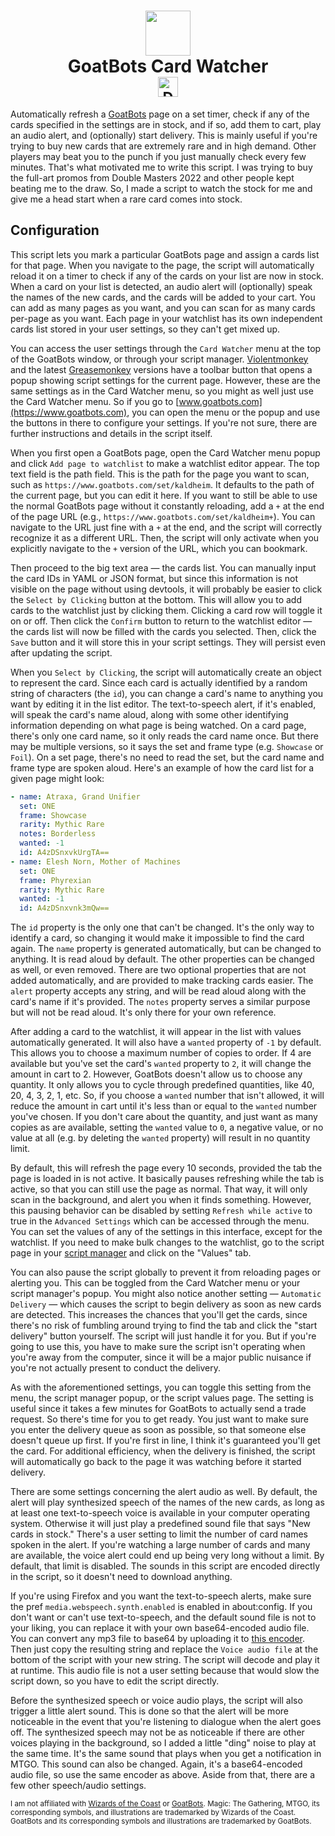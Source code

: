 <h1 align="center">
  <center>
    <a href="https://github.com/aminomancer/GoatBots-Card-Watcher"><img src="https://cdn.jsdelivr.net/gh/aminomancer/GoatBots-Card-Watcher@latest/resources/goat.svg" height="72em"/></a><br>GoatBots Card Watcher<br><sub><a href="https://greasyfork.org/scripts/466804-goatbots-card-watcher/code/GoatBots%20Card%20Watcher.user.js" title="Install with script manager" aria-label="Install with script manager"><img src="https://cdn.jsdelivr.net/gh/aminomancer/GoatBots-Card-Watcher@latest/resources/download.png" alt="Download" height="32"></a></sub>
  </center>
</h1>

Automatically refresh a [GoatBots](https://www.goatbots.com) page on a set timer, check if any of the cards specified in the settings are in stock, and if so, add them to cart, play an audio alert, and (optionally) start delivery. This is mainly useful if you're trying to buy new cards that are extremely rare and in high demand. Other players may beat you to the punch if you just manually check every few minutes. That's what motivated me to write this script. I was trying to buy the full-art promos from Double Masters 2022 and other people kept beating me to the draw. So, I made a script to watch the stock for me and give me a head start when a rare card comes into stock.

## Configuration

This script lets you mark a particular GoatBots page and assign a cards list for that page. When you navigate to the page, the script will automatically reload it on a timer to check if any of the cards on your list are now in stock. When a card on your list is detected, an audio alert will (optionally) speak the names of the new cards, and the cards will be added to your cart. You can add as many pages as you want, and you can scan for as many cards per-page as you want. Each page in your watchlist has its own independent cards list stored in your user settings, so they can't get mixed up.

You can access the user settings through the `Card Watcher` menu at the top of the GoatBots window, or through your script manager. [Violentmonkey](https://violentmonkey.github.io/) and the latest [Greasemonkey](https://www.greasespot.net/) versions have a toolbar button that opens a popup showing script settings for the current page. However, these are the same settings as in the Card Watcher menu, so you might as well just use the Card Watcher menu. So if you go to [www.goatbots.com](https://www.goatbots.com), you can open the menu or the popup and use the buttons in there to configure your settings. If you're not sure, there are further instructions and details in the script itself.

When you first open a GoatBots page, open the Card Watcher menu popup and click `Add page to watchlist` to make a watchlist editor appear. The top text field is the path field. This is the path for the page you want to scan, such as `https://www.goatbots.com/set/kaldheim`. It defaults to the path of the current page, but you can edit it here. If you want to still be able to use the normal GoatBots page without it constantly reloading, add a `+` at the end of the page URL (e.g., `https://www.goatbots.com/set/kaldheim+`). You can navigate to the URL just fine with a `+` at the end, and the script will correctly recognize it as a different URL. Then, the script will only activate when you explicitly navigate to the `+` version of the URL, which you can bookmark.

Then proceed to the big text area — the cards list. You can manually input the card IDs in YAML or JSON format, but since this information is not visible on the page without using devtools, it will probably be easier to click the `Select by Clicking` button at the bottom. This will allow you to add cards to the watchlist just by clicking them. Clicking a card row will toggle it on or off. Then click the `Confirm` button to return to the watchlist editor — the cards list will now be filled with the cards you selected. Then, click the `Save` button and it will store this in your script settings. They will persist even after updating the script.

When you `Select by Clicking`, the script will automatically create an object to represent the card. Since each card is actually identified by a random string of characters (the `id`), you can change a card's name to anything you want by editing it in the list editor. The text-to-speech alert, if it's enabled, will speak the card's name aloud, along with some other identifying information depending on what page is being watched. On a card page, there's only one card name, so it only reads the card name once. But there may be multiple versions, so it says the set and frame type (e.g. `Showcase` or `Foil`). On a set page, there's no need to read the set, but the card name and frame type are spoken aloud. Here's an example of how the card list for a given page might look:

```yaml
- name: Atraxa, Grand Unifier
  set: ONE
  frame: Showcase
  rarity: Mythic Rare
  notes: Borderless
  wanted: -1
  id: A4zDSnxvkUrgTA==
- name: Elesh Norn, Mother of Machines
  set: ONE
  frame: Phyrexian
  rarity: Mythic Rare
  wanted: -1
  id: A4zDSnxvnk3mQw==
```

The `id` property is the only one that can't be changed. It's the only way to identify a card, so changing it would make it impossible to find the card again. The `name` property is generated automatically, but can be changed to anything. It is read aloud by default. The other properties can be changed as well, or even removed. There are two optional properties that are not added automatically, and are provided to make tracking cards easier. The `alert` property accepts any string, and will be read aloud along with the card's name if it's provided. The `notes` property serves a similar purpose but will not be read aloud. It's only there for your own reference.

After adding a card to the watchlist, it will appear in the list with values automatically generated. It will also have a `wanted` property of `-1` by default. This allows you to choose a maximum number of copies to order. If 4 are available but you've set the card's `wanted` property to `2`, it will change the amount in cart to 2. However, GoatBots doesn't allow us to choose any quantity. It only allows you to cycle through predefined quantities, like 40, 20, 4, 3, 2, 1, etc. So, if you choose a `wanted` number that isn't allowed, it will reduce the amount in cart until it's less than or equal to the `wanted` number you've chosen. If you don't care about the quantity, and just want as many copies as are available, setting the `wanted` value to `0`, a negative value, or no value at all (e.g. by deleting the `wanted` property) will result in no quantity limit.

By default, this will refresh the page every 10 seconds, provided the tab the page is loaded in is not active. It basically pauses refreshing while the tab is active, so that you can still use the page as normal. That way, it will only scan in the background, and alert you when it finds something. However, this pausing behavior can be disabled by setting `Refresh while active` to true in the `Advanced Settings` which can be accessed through the menu. You can set the values of any of the settings in this interface, except for the watchlist. If you need to make bulk changes to the watchlist, go to the script page in your [script manager](https://violentmonkey.github.io/) and click on the "Values" tab.

You can also pause the script globally to prevent it from reloading pages or alerting you. This can be toggled from the Card Watcher menu or your script manager's popup. You might also notice another setting — `Automatic Delivery` — which causes the script to begin delivery as soon as new cards are detected. This increases the chances that you'll get the cards, since there's no risk of fumbling around trying to find the tab and click the "start delivery" button yourself. The script will just handle it for you. But if you're going to use this, you have to make sure the script isn't operating when you're away from the computer, since it will be a major public nuisance if you're not actually present to conduct the delivery.

As with the aforementioned settings, you can toggle this setting from the menu, the script manager popup, or the script values page. The setting is useful since it takes a few minutes for GoatBots to actually send a trade request. So there's time for you to get ready. You just want to make sure you enter the delivery queue as soon as possible, so that someone else doesn't queue up first. If you're first in line, I think it's guaranteed you'll get the card. For additional efficiency, when the delivery is finished, the script will automatically go back to the page it was watching before it started delivery.

There are some settings concerning the alert audio as well. By default, the alert will play synthesized speech of the names of the new cards, as long as at least one text-to-speech voice is available in your computer operating system. Otherwise it will just play a predefined sound file that says "New cards in stock." There's a user setting to limit the number of card names spoken in the alert. If you're watching a large number of cards and many are available, the voice alert could end up being very long without a limit. By default, that limit is disabled. The sounds in this script are encoded directly in the script, so it doesn't need to download anything.

If you're using Firefox and you want the text-to-speech alerts, make sure the pref `media.webspeech.synth.enabled` is enabled in about:config. If you don't want or can't use text-to-speech, and the default sound file is not to your liking, you can replace it with your own base64-encoded audio file. You can convert any mp3 file to base64 by uploading it to [this encoder](https://codepen.io/xewl/pen/NjyRJx). Then just copy the resulting string and replace the `Voice audio file` at the bottom of the script with your new string. The script will decode and play it at runtime. This audio file is not a user setting because that would slow the script down, so you have to edit the script directly.

Before the synthesized speech or voice audio plays, the script will also trigger a little alert sound. This is done so that the alert will be more noticeable in the event that you're listening to dialogue when the alert goes off. The synthesized speech may not be as noticeable if there are other voices playing in the background, so I added a little "ding" noise to play at the same time. It's the same sound that plays when you get a notification in MTGO. This sound can also be changed. Again, it's a base64-encoded audio file, so use the same encoder as above. Aside from that, there are a few other speech/audio settings.

<sub>I am not affiliated with <a href="https://company.wizards.com">Wizards of the Coast</a> or <a href="https://www.goatbots.com">GoatBots</a>. Magic: The Gathering, MTGO, its corresponding symbols, and illustrations are trademarked by Wizards of the Coast. GoatBots and its corresponding symbols and illustrations are trademarked by GoatBots.</sub>
